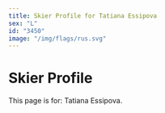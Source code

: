 ```yaml
---
title: Skier Profile for Tatiana Essipova
sex: "L"
id: "3450"
image: "/img/flags/rus.svg" 
---
```


# Skier Profile

This page is for: Tatiana Essipova.
    